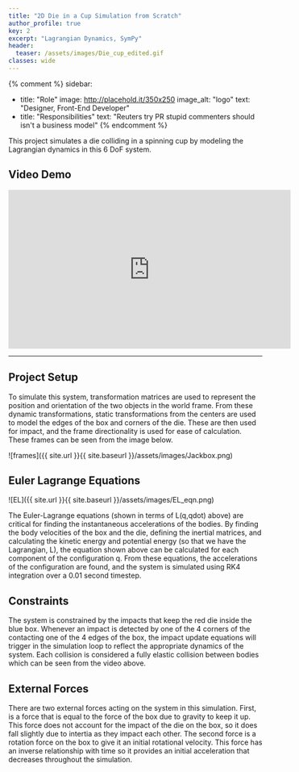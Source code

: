 ```yaml
---
title: "2D Die in a Cup Simulation from Scratch"
author_profile: true
key: 2
excerpt: "Lagrangian Dynamics, SymPy"
header:
  teaser: /assets/images/Die_cup_edited.gif
classes: wide
---
```


{% comment %} 
sidebar:
  - title: "Role"
    image: http://placehold.it/350x250
    image_alt: "logo"
    text: "Designer, Front-End Developer"
  - title: "Responsibilities"
    text: "Reuters try PR stupid commenters should isn't a business model"
{% endcomment %} 

This project simulates a die colliding in a spinning cup by modeling the Lagrangian dynamics in this 6 DoF system.

## Video Demo
<!-- <iframe
    width="100%"
    height="500px"
    src="/assets/images/Die_in_cup.mp4"
    frameborder="0"
    allow="autoplay; encrypted-media"
    allowfullscreen
>
</iframe> -->

<iframe 
width="560" 
height="315" 
src="https://www.youtube.com/embed/WeqtbWp0uf0?si=uDVIrmkHnkDnxm4a" 
title="YouTube video player" 
frameborder="0" 
allow="accelerometer; autoplay; clipboard-write; encrypted-media; gyroscope; picture-in-picture; web-share" 
allowfullscreen></iframe>

---

## Project Setup
To simulate this system, transformation matrices are used to represent the position and orientation of the two objects in the world frame. From these dynamic transformations, static transformations from the centers are used to model the edges of the box and corners of the die. These are then used for impact, and the frame directionality is used for ease of calculation. These frames can be seen from the image below.

![frames]({{ site.url }}{{ site.baseurl }}/assets/images/Jackbox.png)

## Euler Lagrange Equations
![EL]({{ site.url }}{{ site.baseurl }}/assets/images/EL_eqn.png)

The Euler-Lagrange equations (shown in terms of L(q,qdot) above) are critical for finding the instantaneous accelerations of the bodies. By finding the body velocities of the box and the die, defining the inertial matrices, and calculating the kinetic energy and potential energy (so that we have the Lagrangian, L), the equation shown above can be calculated for each component of the configuration q. From these equations, the accelerations of the configuration are found, and the system is simulated using RK4 integration over a 0.01 second timestep.

## Constraints
The system is constrained by the impacts that keep the red die inside the blue box. Whenever an impact is detected by one of the 4 corners of the contacting one of the 4 edges of the box, the impact update equations will trigger in the simulation loop to reflect the appropriate dynamics of the system. Each collision is considered a fully elastic collision between bodies which can be seen from the video above.

## External Forces
There are two external forces acting on the system in this simulation. First, is a force that is equal to the force of the box due to gravity to keep it up. This force does not account for the impact of the die on the box, so it does fall slightly due to intertia as they impact each other. The second force is a rotation force on the box to give it an initial rotational velocity. This force has an inverse relationship with time so it provides an initial acceleration that decreases throughout the simulation.